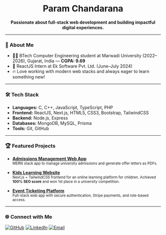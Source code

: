 <!-- Hi there, I'm Param Chandarana 👋 -->

<h1 align="center">Param Chandarana</h1>
<p align="center">
  <b>Passionate about full-stack web development and building impactful digital experiences.</b>
</p>

---

### 🚀 About Me

- 🧑‍💻 BTech Computer Engineering student at Marwadi University (2022–2026), Gujarat, India — <b>CGPA: 9.69</b>
- 🌱 ReactJS Intern at Ek Software Pvt. Ltd. (June–July 2024)
- 🔥 Love working with modern web stacks and always eager to learn something new!

---

### 🛠️ Tech Stack

- **Languages:** C, C++, JavaScript, TypeScript, PHP
- **Frontend:** ReactJS, Next.js, HTML5, CSS3, Bootstrap, TailwindCSS
- **Backend:** Node.js, Express
- **Databases:** MongoDB, MySQL, Prisma
- **Tools:** Git, GitHub

---

### 🏆 Featured Projects

- [**Admissions Management Web App**](https://github.com/param-chandarana/admissions)<br>
  <sub>MERN stack app to manage university admissions and generate offer letters as PDFs.</sub>

- [**Kids Learning Website**](https://github.com/param-chandarana/kids-learning-website)<br>
  <sub>Next.js + TailwindCSS frontend for an online learning platform for children. Achieved <b>100% SEO score</b> and won 1st place in a university competition.</sub>

- [**Event Ticketing Platform**](https://github.com/event-ticketing-devs/event-ticketing-platform)<br>
  <sub>Full-stack web app with secure authentication, Stripe payments, and role-based access.</sub>
  
---

### 🌐 Connect with Me

[![GitHub](https://img.shields.io/badge/github-181717?style=for-the-badge&logo=github&logoColor=white)](https://github.com/param-chandarana)
[![LinkedIn](https://img.shields.io/badge/linkedin-0A66C2?style=for-the-badge&logo=linkedin&logoColor=white)](https://linkedin.com/in/param-chandarana)
[![Email](https://img.shields.io/badge/email-d14836?style=for-the-badge&logo=gmail&logoColor=white)](mailto:parambchandarana@gmail.com)
